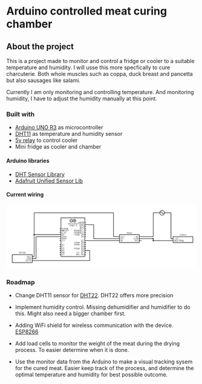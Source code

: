 # Arduino controlled meat curing chamber

## About the project
This is a project made to monitor and control a fridge or cooler to a suitable temperature and humidity. I will usse this more specfically to cure charcuterie. Both whole muscles such as coppa, duck breast and pancetta but also sausages like salami.

Currently I am only monitoring and controlling temperature. And monitoring humidity, I have to adjust the humidity manually at this point.


### Built with
- [Arduino UNO R3](https://www.sparkfun.com/products/11021) as microcontroller
- [DHT11](https://www.adafruit.com/product/386) as temperature and humidity sensor
- [5v relay](https://www.banggood.com/1CH-Channel-Relay-Module-5V-For-250VAC60VDC-10A-Equipment-Device-p-1628746.html?rmmds=search&cur_warehouse=CN) to control cooler
- Mini fridge as cooler and chamber

#### Arduino libraries
- [DHT Sensor Library](https://github.com/adafruit/DHT-sensor-library)
- [Adafruit Unified Sensor Lib](https://github.com/adafruit/Adafruit_Sensor)

#### Current wiring
![Current wiring](circuit.png)


### Roadmap
- Change DHT11 sensor for [DHT22](https://www.adafruit.com/product/385). DHT22 offers more precision

- Implement humidity control. Missing dehumidifier and humidifier to do this. Might also need a bigger chamber first.

- Adding WiFi shield for wireless communication with the device. [ESP8266](https://www.sparkfun.com/products/17146)

- Add load cells to monitor the weight of the meat during the drying process. To easier determine when it is done.

- Use the monitor data from the Arduino to make a visual tracking sysem for the cured meat. Easier keep track of the process, and determine the optimal temperature and humidity for best possible outcome.
